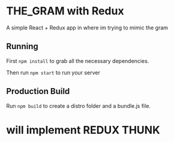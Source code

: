 # THE_GRAM with Redux

A simple React + Redux app in where im trying to mimic the gram

## Running

First `npm install` to grab all the necessary dependencies.

Then run `npm start` to run your server

## Production Build

Run `npm build` to create a distro folder and a bundle.js file.

# will implement REDUX THUNK 
